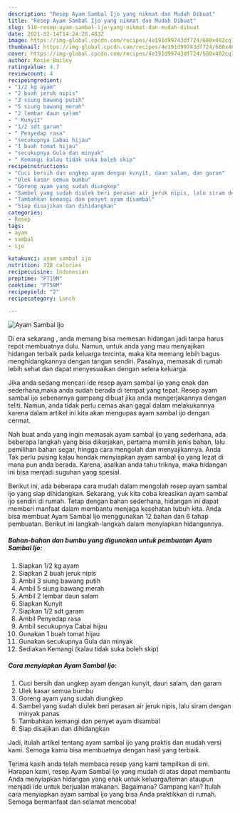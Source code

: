 ```yaml
---
description: "Resep Ayam Sambal Ijo yang nikmat dan Mudah Dibuat"
title: "Resep Ayam Sambal Ijo yang nikmat dan Mudah Dibuat"
slug: 518-resep-ayam-sambal-ijo-yang-nikmat-dan-mudah-dibuat
date: 2021-02-14T14:24:28.483Z
image: https://img-global.cpcdn.com/recipes/4e191d99743df724/680x482cq70/ayam-sambal-ijo-foto-resep-utama.jpg
thumbnail: https://img-global.cpcdn.com/recipes/4e191d99743df724/680x482cq70/ayam-sambal-ijo-foto-resep-utama.jpg
cover: https://img-global.cpcdn.com/recipes/4e191d99743df724/680x482cq70/ayam-sambal-ijo-foto-resep-utama.jpg
author: Rosie Bailey
ratingvalue: 4.7
reviewcount: 4
recipeingredient:
- "1/2 kg ayam"
- "2 buah jeruk nipis"
- "3 siung bawang putih"
- "5 siung bawang merah"
- "2 lembar daun salam"
- " Kunyit"
- "1/2 sdt garam"
- " Penyedap rasa"
- "secukupnya Cabai hijau"
- "1 buah tomat hijau"
- "secukupnya Gula dan minyak"
- " Kemangi kalau tidak suka boleh skip"
recipeinstructions:
- "Cuci bersih dan ungkep ayam dengan kunyit, daun salam, dan garam"
- "Ulek kasar semua bumbu"
- "Goreng ayam yang sudah diungkep"
- "Sambel yang sudah diulek beri perasan air jeruk nipis, lalu siram dengan minyak panas"
- "Tambahkan kemangi dan penyet ayam disambal"
- "Siap disajikan dan dihidangkan"
categories:
- Resep
tags:
- ayam
- sambal
- ijo

katakunci: ayam sambal ijo 
nutrition: 128 calories
recipecuisine: Indonesian
preptime: "PT19M"
cooktime: "PT59M"
recipeyield: "2"
recipecategory: Lunch

---
```



![Ayam Sambal Ijo](https://img-global.cpcdn.com/recipes/4e191d99743df724/680x482cq70/ayam-sambal-ijo-foto-resep-utama.jpg)

Di era  sekarang , anda memang bisa memesan hidangan jadi tanpa harus repot membuatnya dulu. Namun, untuk anda yang mau menyajikan hidangan terbaik pada keluarga tercinta, maka kita memang lebih bagus menghidangkannya dengan tangan sendiri. Pasalnya, memasak di rumah lebih sehat dan dapat menyesuaikan dengan selera keluarga.

Jika anda sedang mencari ide resep ayam sambal ijo yang enak dan sederhana,maka anda sudah berada di tempat yang tepat. Resep ayam sambal ijo  sebenarnya gampang dibuat jika anda mengerjakannya dengan teliti. Namun, anda tidak perlu cemas akan gagal dalam melakukannya 
karena dalam artikel ini kita akan mengupas ayam sambal ijo dengan cermat.  



Nah buat anda yang ingin memasak ayam sambal ijo yang sederhana, ada beberapa langkah yang bisa dikerjakan, pertama memilih jenis bahan, lalu pemilihan bahan segar, hingga cara mengolah dan menyajikannya. Anda Tak perlu pusing kalau hendak menyiapkan ayam sambal ijo yang lezat di mana pun anda berada. Karena, asalkan anda  tahu triknya, maka hidangan ini bisa menjadi suguhan yang spesial.

Berikut ini, ada beberapa cara mudah dalam mengolah resep ayam sambal ijo yang siap dihidangkan. Sekarang, yuk kita coba kreasikan ayam sambal ijo sendiri di rumah. Tetap dengan bahan sederhana, hidangan ini dapat memberi manfaat dalam membantu menjaga kesehatan tubuh kita. Anda bisa membuat Ayam Sambal Ijo menggunakan 12 bahan dan 6 tahap pembuatan. Berikut ini langkah-langkah dalam menyiapkan hidangannya.

<!--inarticleads1-->

##### Bahan-bahan dan bumbu yang digunakan untuk pembuatan Ayam Sambal Ijo:

1. Siapkan 1/2 kg ayam
1. Siapkan 2 buah jeruk nipis
1. Ambil 3 siung bawang putih
1. Ambil 5 siung bawang merah
1. Ambil 2 lembar daun salam
1. Siapkan  Kunyit
1. Siapkan 1/2 sdt garam
1. Ambil  Penyedap rasa
1. Ambil secukupnya Cabai hijau
1. Gunakan 1 buah tomat hijau
1. Gunakan secukupnya Gula dan minyak
1. Sediakan  Kemangi (kalau tidak suka boleh skip)




<!--inarticleads2-->

##### Cara menyiapkan Ayam Sambal Ijo:

1. Cuci bersih dan ungkep ayam dengan kunyit, daun salam, dan garam
1. Ulek kasar semua bumbu
1. Goreng ayam yang sudah diungkep
1. Sambel yang sudah diulek beri perasan air jeruk nipis, lalu siram dengan minyak panas
1. Tambahkan kemangi dan penyet ayam disambal
1. Siap disajikan dan dihidangkan




Jadi, itulah artikel tentang  ayam sambal ijo  yang praktis dan mudah versi kami. Semoga kamu bisa membuatnya dengan hasil yang terbaik. 

Terima kasih anda telah membaca resep yang kami tampilkan di sini. Harapan kami, resep  Ayam Sambal Ijo yang mudah di atas dapat membantu Anda menyiapkan hidangan yang enak untuk keluarga/teman ataupun menjadi ide untuk berjualan makanan. Bagaimana? Gampang kan? Itulah cara menyiapkan ayam sambal ijo yang bisa Anda praktikkan di rumah. Semoga bermanfaat dan selamat mencoba!

